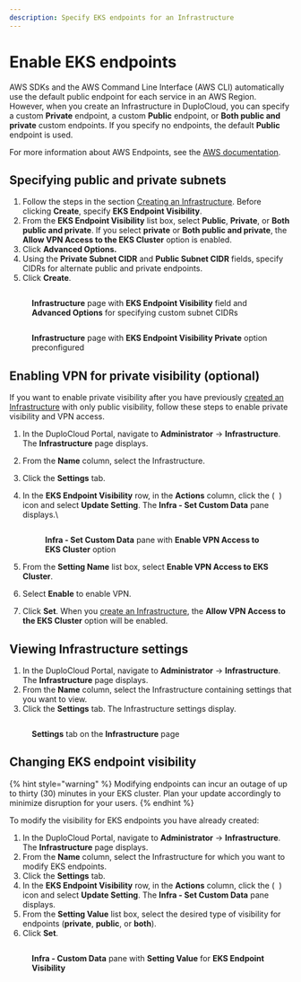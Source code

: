 ```yaml
---
description: Specify EKS endpoints for an Infrastructure
---
```


# Enable EKS endpoints

AWS SDKs and the AWS Command Line Interface (AWS CLI) automatically use the default public endpoint for each service in an AWS Region. However, when you create an Infrastructure in DuploCloud, you can specify a custom **Private** endpoint, a custom **Public** endpoint, or **Both public and private** custom endpoints. If you specify no endpoints, the default **Public** endpoint is used.

For more information about AWS Endpoints, see the [AWS documentation](https://docs.aws.amazon.com/eks/latest/userguide/cluster-endpoint.html#private-access).&#x20;

## Specifying public and private subnets

1. Follow the steps in the section [Creating an Infrastructure](../../disaster-recovery.md). Before clicking **Create**, specify **EKS Endpoint Visibility**.
2. From the **EKS Endpoint Visibility** list box, select **Public**, **Private**, or **Both public and private**. If you select **private** or **Both public and private**, the **Allow VPN Access to the EKS Cluster** option is enabled.
3. Click **Advanced Options.**
4. Using the **Private Subnet CIDR** and **Public Subnet CIDR** fields, specify CIDRs for alternate public and private endpoints.&#x20;
5. Click **Create**.&#x20;

<div align="left">

<figure><img src="../../../../.gitbook/assets/infraend5.png" alt=""><figcaption><p><strong>Infrastructure</strong> page with <strong>EKS Endpoint Visibility</strong> field and <strong>Advanced Options</strong> for specifying custom subnet CIDRs</p></figcaption></figure>

</div>

<div align="left">

<figure><img src="../../../../.gitbook/assets/infraend2 (1).png" alt=""><figcaption><p><strong>Infrastructure</strong> page with <strong>EKS Endpoint Visibility Private</strong> option preconfigured</p></figcaption></figure>

</div>

## Enabling VPN for private visibility (optional)

If you want to enable private visibility after you have previously [created an Infrastructure](../../disaster-recovery.md) with only public visibility, follow these steps to enable private visibility and VPN access.

1. In the DuploCloud Portal, navigate to **Administrator** -> **Infrastructure**. The **Infrastructure** page displays.
2. From the **Name** column, select the Infrastructure.
3. Click the **Settings** tab.
4.  In the **EKS Endpoint Visibility** row, in the **Actions** column, click the ( <img src="../../../../.gitbook/assets/Kabab_three_Vertical_dots (3).png" alt="" data-size="line"> ) icon and select **Update Setting**. The **Infra - Set Custom Data** pane displays.\


    <div align="left">

    <figure><img src="../../../../.gitbook/assets/infraend1.png" alt=""><figcaption><p><strong>Infra - Set Custom Data</strong> pane with <strong>Enable VPN Access to EKS Cluster</strong> option</p></figcaption></figure>

    </div>


5. From the **Setting Name** list box, select **Enable VPN Access to EKS Cluster**.
6. Select **Enable** to enable VPN.
7. Click **Set**. When you [create an Infrastructure](../../disaster-recovery.md), the **Allow VPN Access to the EKS Cluster** option will be enabled.

## Viewing Infrastructure settings

1. In the DuploCloud Portal, navigate to **Administrator** -> **Infrastructure**. The **Infrastructure** page displays.
2. From the **Name** column, select the Infrastructure containing settings that you want to view.
3. Click the **Settings** tab. The Infrastructure settings display.

<div align="left">

<figure><img src="../../../../.gitbook/assets/eksv.png" alt=""><figcaption><p><strong>Settings</strong> tab on the <strong>Infrastructure</strong> page</p></figcaption></figure>

</div>

## Changing EKS endpoint visibility

{% hint style="warning" %}
Modifying endpoints can incur an outage of up to thirty (30) minutes in your EKS cluster. Plan your update accordingly to minimize disruption for your users.
{% endhint %}

To modify the visibility for EKS endpoints you have already created:

1. In the DuploCloud Portal, navigate to **Administrator** -> **Infrastructure**. The **Infrastructure** page displays.
2. From the **Name** column, select the Infrastructure for which you want to modify EKS endpoints.
3. Click the **Settings** tab.
4. In the **EKS Endpoint Visibility** row, in the **Actions** column, click the ( <img src="../../../../.gitbook/assets/Kabab_three_Vertical_dots (3).png" alt="" data-size="line"> ) icon and select **Update Setting**. The **Infra - Set Custom Data** pane displays.
5. From the **Setting Value** list box, select the desired type of visibility for endpoints (**private**, **public**, or **both**).
6. Click **Set**.

<div align="left">

<figure><img src="../../../../.gitbook/assets/Infra_Endpoints_1.png" alt=""><figcaption><p><strong>Infra - Custom Data</strong> pane with <strong>Setting Value</strong> for <strong>EKS Endpoint Visibility</strong></p></figcaption></figure>

</div>
